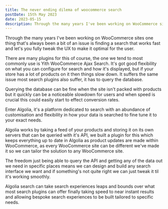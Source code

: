 ```yaml
---
title: The never ending dilema of woocommerce search
postDate: 15th May 2023
date: 2023-05-15
description: Through the many years I've been working on WooCommerce sites one thing that's always been a bit of an issue is finding a search that works fast and let's you fully tweak the UX to make it optimal for the user.
---
```


Through the many years I've been working on WooCommerce sites one thing that's always been a bit of an issue is finding a search that works fast and let's you fully tweak the UX to make it optimal for the user.

There are many plugins for this of course, the one we tend to most commonly use is Yith WooCommerce Ajax Search. It's got good flexibility on what you can configure for search and how it's displayed, but if your store has a lot of products on it then things slow down. It suffers the same issue most search plugins also suffer, it has to query the database. 

Querying the database can be fine when the site isn't packed with products but it quickly can be a noticeable slowdown for users and when speed is crucial this could easily start to effect conversion rates.

Enter Algolia, it's a platform dedicated to search with an abundance of customisation and flexibility in how your data is searched to fine tune it to your exact needs.

Algolia works by taking a feed of your products and storing it on its own servers that can be queried with it's API, we built a plugin for this which keeps everything up to date in Algolia as product updates are made within WooCommerce, as every WooCommerce site can be different we've made it so we can tailor the solution to any WooCommerce site.

The freedom just being able to query the API and getting any of the data out we need in specific places means we can design and build any search interface we want and if something's not quite right we can just tweak it til it's working smoothly.

Algolia search can take search experiences leaps and bounds over what most search plugins can offer finally taking speed to near instant results and allowing bespoke search experiences to be built tailored to specific needs.
